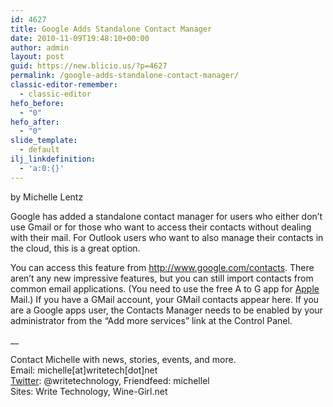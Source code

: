 ```yaml
---
id: 4627
title: Google Adds Standalone Contact Manager
date: 2010-11-09T19:48:10+00:00
author: admin
layout: post
guid: https://new.blicio.us/?p=4627
permalink: /google-adds-standalone-contact-manager/
classic-editor-remember:
  - classic-editor
hefo_before:
  - "0"
hefo_after:
  - "0"
slide_template:
  - default
ilj_linkdefinition:
  - 'a:0:{}'
---
```

by Michelle Lentz

Google has added a standalone contact manager for users who either don’t use Gmail or for those who want to access their contacts without dealing with their mail. For Outlook users who want to also manage their contacts in the cloud, this is a great option.

You can access this feature from <http://www.google.com/contacts>. There aren’t any new impressive features, but you can still import contacts from common email applications. (You need to use the free A to G app for [Apple](https://new.blicio.us/the-humble-beginnings-of-apple/) Mail.) If you have a GMail account, your GMail contacts appear here. If you are a Google apps user, the Contacts Manager needs to be enabled by your administrator from the “Add more services” link at the Control Panel.

__

Contact Michelle with news, stories, events, and more.  
Email: michelle[at]writetech[dot]net  
[Twitter](https://new.blicio.us/how-to-promote-your-startup-using-twitter/): @writetechnology, Friendfeed: michellel  
Sites: Write Technology, Wine-Girl.net